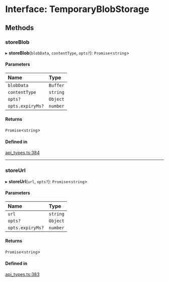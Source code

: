 # Interface: TemporaryBlobStorage

## Methods

### storeBlob

▸ **storeBlob**(`blobData`, `contentType`, `opts?`): `Promise`<`string`\>

#### Parameters

| Name | Type |
| :------ | :------ |
| `blobData` | `Buffer` |
| `contentType` | `string` |
| `opts?` | `Object` |
| `opts.expiryMs?` | `number` |

#### Returns

`Promise`<`string`\>

#### Defined in

[api_types.ts:384](https://github.com/coda/packs-sdk/blob/main/api_types.ts#L384)

___

### storeUrl

▸ **storeUrl**(`url`, `opts?`): `Promise`<`string`\>

#### Parameters

| Name | Type |
| :------ | :------ |
| `url` | `string` |
| `opts?` | `Object` |
| `opts.expiryMs?` | `number` |

#### Returns

`Promise`<`string`\>

#### Defined in

[api_types.ts:383](https://github.com/coda/packs-sdk/blob/main/api_types.ts#L383)
